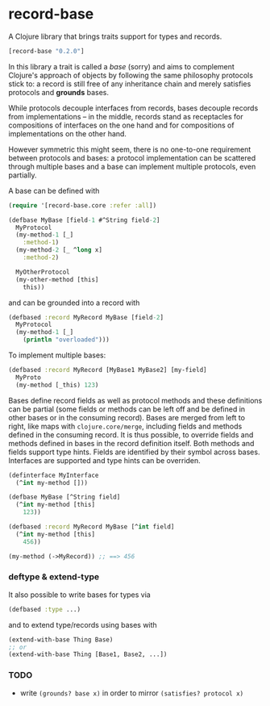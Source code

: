 # record-base

A Clojure library that brings traits support for types and records.

```clojure
[record-base "0.2.0"]
```

In this library a trait is called a *base* (sorry) and aims to complement Clojure's approach of objects by following the same philosophy protocols stick to: a record is still free of any inheritance chain and merely satisfies protocols and **grounds** bases.

While protocols decouple interfaces from records, bases decouple records from implementations – in the middle, records stand as receptacles for compositions of interfaces on the one hand and for compositions of implementations on the other hand.

However symmetric this might seem, there is no one-to-one requirement between
protocols and bases: a protocol implementation can be scattered through multiple bases and a base can implement multiple protocols, even partially.

A base can be defined with

```clojure
(require '[record-base.core :refer :all])

(defbase MyBase [field-1 #^String field-2]
  MyProtocol
  (my-method-1 [_]
    :method-1)
  (my-method-2 [_ ^long x]
    :method-2)

  MyOtherProtocol
  (my-other-method [this]
    this))
```

and can be grounded into a record with
```clojure
(defbased :record MyRecord MyBase [field-2]
  MyProtocol
  (my-method-1 [_]
    (println "overloaded")))
```

To implement multiple bases:
```clojure
(defbased :record MyRecord [MyBase1 MyBase2] [my-field]
  MyProto
  (my-method [_this) 123)
```

Bases define record fields as well as protocol methods and these definitions can be partial (some fields or methods can be left off and be defined in other bases or in the consuming record). Bases are merged from left to right, like maps with `clojure.core/merge`, including fields and methods defined in the consuming record. It is thus possible, to override fields and methods defined in bases in the record definition itself. Both methods and fields support type hints. Fields are identified by their symbol across bases. Interfaces are supported and type hints can be overriden.

```clojure
(definterface MyInterface
  (^int my-method []))

(defbase MyBase [^String field]
  (^int my-method [this]
    123))

(defbased :record MyRecord MyBase [^int field]
  (^int my-method [this]
    456))

(my-method (->MyRecord)) ;; ==> 456
```

### deftype & extend-type

It also possible to write bases for types via
```clojure
(defbased :type ...)
```

and to extend type/records using bases with
```clojure
(extend-with-base Thing Base)
;; or
(extend-with-base Thing [Base1, Base2, ...])
```

### TODO

- write `(grounds? base x)` in order to mirror `(satisfies? protocol x)`

